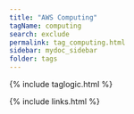 ```yaml
---
title: "AWS Computing"
tagName: computing
search: exclude
permalink: tag_computing.html
sidebar: mydoc_sidebar
folder: tags
---
```

{% include taglogic.html %}

{% include links.html %}
